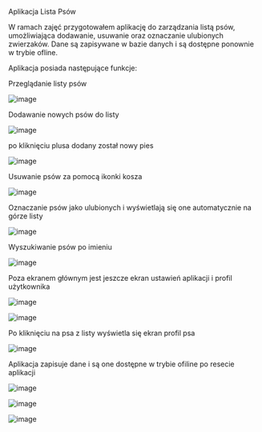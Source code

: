 Aplikacja Lista Psów

W ramach zajęć przygotowałem aplikację do zarządzania listą psów, umożliwiająca dodawanie, usuwanie oraz oznaczanie ulubionych zwierzaków. Dane są zapisywane w bazie danych i są dostępne ponownie w trybie ofline. 

Aplikacja posiada następujące funkcje:

Przeglądanie listy psów

![image](https://github.com/user-attachments/assets/6f7af162-8b0f-4553-94a1-8c3bf984b799)

Dodawanie nowych psów do listy


![image](https://github.com/user-attachments/assets/b5bb9016-f556-44c4-b962-a05deefaceb8)

po kliknięciu plusa dodany został nowy pies 

![image](https://github.com/user-attachments/assets/128f39c5-248f-4546-add2-0d149ee390da)


Usuwanie psów za pomocą ikonki kosza 

![image](https://github.com/user-attachments/assets/fb52fad0-f581-49b8-bb13-f27ef01a2e69)

Oznaczanie psów jako ulubionych i wyświetlają się one automatycznie na górze listy 

![image](https://github.com/user-attachments/assets/a7300499-2bec-480b-9f37-f98bf6442ab6)

Wyszukiwanie psów po imieniu

![image](https://github.com/user-attachments/assets/4ce3f4ef-7eaa-4ab2-a0a1-b14b0ec3547b)

Poza ekranem głównym jest jeszcze ekran ustawień aplikacji i profil użytkownika

![image](https://github.com/user-attachments/assets/c73bf7c7-cc7c-447d-a25d-2036a8410633)

![image](https://github.com/user-attachments/assets/97c139ce-4556-4701-b10f-e0363a2663c5)

Po kliknięciu na psa z listy wyświetla się ekran profil psa

![image](https://github.com/user-attachments/assets/41ec24b8-b17b-4aca-96e1-3b3af6b3b022)

Aplikacja zapisuje dane i są one dostępne w trybie ofiline po resecie aplikacji 

![image](https://github.com/user-attachments/assets/50672228-5120-422a-981b-5022752e3c55)

![image](https://github.com/user-attachments/assets/a5da1332-6097-4288-bf5a-366f826a8409)

![image](https://github.com/user-attachments/assets/350cd8f5-b5fb-4768-a063-20fe8d458379)



